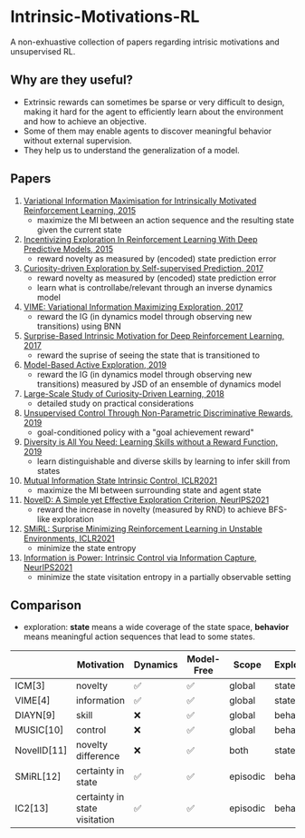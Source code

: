 # Intrinsic-Motivations-RL

A non-exhuastive collection of papers regarding intrisic motivations and unsupervised RL.

## Why are they useful?

- Extrinsic rewards can sometimes be sparse or very difficult to design, making it hard for the agent to efficiently learn about the environment and how to achieve an objective.
- Some of them may enable agents to discover meaningful behavior without external supervision.
- They help us to understand the generalization of a model.

## Papers
1. [Variational Information Maximisation for Intrinsically Motivated Reinforcement Learning, 2015](https://arxiv.org/abs/1509.08731)
	- maximize the MI between an action sequence and the resulting state given the current state
2. [Incentivizing Exploration In Reinforcement Learning With Deep Predictive Models, 2015](https://arxiv.org/abs/1507.00814)
	- reward novelty as measured by (encoded) state prediction error
3. [Curiosity-driven Exploration by Self-supervised Prediction, 2017](https://proceedings.mlr.press/v70/pathak17a/pathak17a.pdf)
	- reward novelty as measured by (encoded) state prediction error
	- learn what is controllabe/relevant through an inverse dynamics model
4. [VIME: Variational Information Maximizing Exploration, 2017](https://arxiv.org/abs/1605.09674)
	- reward the IG (in dynamics model through observing new transitions) using BNN
5. [Surprise-Based Intrinsic Motivation for Deep Reinforcement Learning, 2017](https://arxiv.org/abs/1703.01732)
	- reward the suprise of seeing the state that is transitioned to
6. [Model-Based Active Exploration, 2019]()
	- reward the IG (in dynamics model through observing new transitions) measured by JSD of an ensemble of dynamics model
7. [Large-Scale Study of Curiosity-Driven Learning, 2018](https://arxiv.org/abs/1808.04355)
	- detailed study on practical considerations
8. [Unsupervised Control Through Non-Parametric Discriminative Rewards, 2019](https://openreview.net/forum?id=r1eVMnA9K7)
	- goal-conditioned policy with a "goal achievement reward"
9. [Diversity is All You Need: Learning Skills without a Reward Function, 2019](https://openreview.net/forum?id=SJx63jRqFm)
	- learn distinguishable and diverse skills by learning to infer skill from states
10. [Mutual Information State Intrinsic Control, ICLR2021](https://openreview.net/forum?id=OthEq8I5v1)
	- maximize the MI between surrounding state and agent state
11. [NovelD: A Simple yet Effective Exploration Criterion, NeurIPS2021](https://openreview.net/forum?id=CYUzpnOkFJp)
	- reward the increase in novelty (measured by RND) to achieve BFS-like exploration
12. [SMiRL: Surprise Minimizing Reinforcement Learning in Unstable Environments, ICLR2021](https://openreview.net/forum?id=cPZOyoDloxl)
	- minimize the state entropy
13. [Information is Power: Intrinsic Control via Information Capture, NeurIPS2021](https://openreview.net/forum?id=MO76tBOz9RL)
	- minimize the state visitation entropy in a partially observable setting
 
## Comparison 
- exploration: **state** means a wide coverage of the state space, **behavior** means meaningful action sequences that lead to some states. 

|         | Motivation  | Dynamics | Model-Free | Scope    | Exploration |
|---------|-------------|----------|------------|----------|-------------|
| ICM[3]     | novelty     | ✅        | ✅          | global   | state       |
| VIME[4]    | information | ✅        | ✅          | global   | state       |
| DIAYN[9]   | skill       | ❌        | ✅          | global   | behavior    |
| MUSIC[10]   | control     | ❌        | ✅          | global   | behavior    |
| NovelID[11] | novelty difference    | ❌        | ✅          | both     | state       |
| SMiRL[12]     | certainty in state  | ✅        | ✅          | episodic | behavior    |
| IC2[13]     | certainty in state visitation  | ✅        | ✅          | episodic | behavior    |
